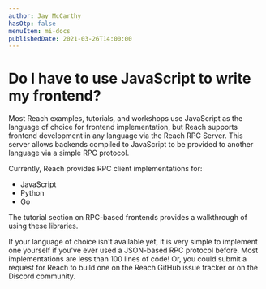 ```yaml
---
author: Jay McCarthy
hasOtp: false
menuItem: mi-docs
publishedDate: 2021-03-26T14:00:00
---
```


# Do I have to use JavaScript to write my frontend?

Most Reach examples, tutorials, and workshops use JavaScript as the language of choice for frontend implementation, but Reach supports frontend development in any language via the Reach RPC Server. This server allows backends compiled to JavaScript to be provided to another language via a simple RPC protocol.

Currently, Reach provides RPC client implementations for:

* JavaScript
* Python
* Go

The tutorial section on RPC-based frontends provides a walkthrough of using these libraries.

If your language of choice isn't available yet, it is very simple to implement one yourself if you've ever used a JSON-based RPC protocol before. Most implementations are less than 100 lines of code! Or, you could submit a request for Reach to build one on the Reach GitHub issue tracker or on the Discord community.